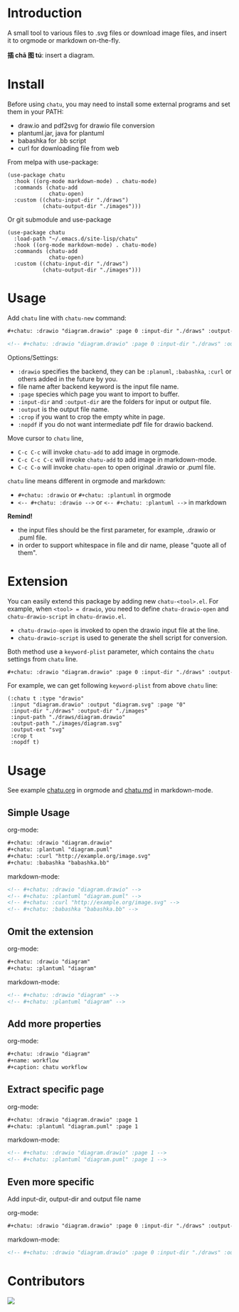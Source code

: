 # Introduction

A small tool to various files to .svg files or download image files,
and insert it to orgmode or markdown on-the-fly.

**插 chā 图 tú**: insert a diagram.

# Install

Before using `chatu`, you may need to install some external programs and
set them in your PATH:
- draw.io and pdf2svg for drawio file conversion
- plantuml.jar, java for plantuml
- babashka for .bb script
- curl for downloading file from web

From melpa with use-package:

```emacs-lisp
(use-package chatu
  :hook ((org-mode markdown-mode) . chatu-mode)
  :commands (chatu-add
             chatu-open)
  :custom ((chatu-input-dir "./draws")
           (chatu-output-dir "./images")))
```

Or git submodule and use-package

```emacs-lisp
(use-package chatu
  :load-path "~/.emacs.d/site-lisp/chatu"
  :hook ((org-mode markdown-mode) . chatu-mode)
  :commands (chatu-add
             chatu-open)
  :custom ((chatu-input-dir "./draws")
           (chatu-output-dir "./images")))
```

# Usage
Add `chatu` line with `chatu-new` command:

```org
#+chatu: :drawio "diagram.drawio" :page 0 :input-dir "./draws" :output-dir "./images" :output "diagram.svg" :crop :nopdf
```
```markdown
<!-- #+chatu: :drawio "diagram.drawio" :page 0 :input-dir "./draws" :output-dir "./images" :output "diagram.svg" :crop :nopdf -->
```

Options/Settings:
- `:drawio` specifies the backend, they can be `:planuml`, `:babashka`, `:curl` or others added in the future by you.
- file name after backend keyword is the input file name.
- `:page` species which page you want to import to buffer.
- `:input-dir` and `:output-dir` are the folders for input or output file.
- `:output` is the output file name.
- `:crop` if you want to crop the empty white in page.
- `:nopdf` if you do not want intermediate pdf file for drawio backend.

Move cursor to `chatu` line,
- `C-c C-c` will invoke `chatu-add` to add image in orgmode.
- `C-c C-c C-c` will invoke `chatu-add` to add image in markdown-mode.  
- `C-c C-o` will invoke `chatu-open` to open original .drawio or .puml file.

`chatu` line means different in orgmode and markdown:
- `#+chatu: :drawio` or `#+chatu: :plantuml` in orgmode
- `<-- #+chatu: :drawio -->` or `<-- #+chatu: :plantuml -->` in markdown

**Remind!**
- the input files should be the first parameter, for example, .drawio
  or .puml file.
- in order to support whitespace in file and dir name, please "quote
  all of them".

# Extension

You can easily extend this package by adding new `chatu-<tool>.el`. For
example, when `<tool> = drawio`, you need to define `chatu-drawio-open` and  `chatu-drawio-script` in `chatu-drawio.el`.
- `chatu-drawio-open` is invoked to open the drawio input file at the line.
- `chatu-drawio-script` is used to generate the shell script for conversion.

Both method use a `keyword-plist` parameter, which contains the
`chatu` settings from `chatu` line.

```org
#+chatu: :drawio "diagram.drawio" :page 0 :input-dir "./draws" :output-dir "./images" :output "diagram.svg" :crop :nopdf :output-ext svg
```

For example, we can get following `keyword-plist` from above `chatu` line:

```emacs-lisp
(:chatu t :type "drawio"
 :input "diagram.drawio" :output "diagram.svg" :page "0"
 :input-dir "./draws" :output-dir "./images"
 :input-path "./draws/diagram.drawio"
 :output-path "./images/diagram.svg"
 :output-ext "svg"
 :crop t
 :nopdf t)
```

# Usage

See example [chatu.org](./chatu.org) in orgmode and  [chatu.md](./chatu.md) in markdown-mode.

## Simple Usage

org-mode:
```org
#+chatu: :drawio "diagram.drawio"
#+chatu: :plantuml "diagram.puml"
#+chatu: :curl "http://example.org/image.svg"
#+chatu: :babashka "babashka.bb"
```

markdown-mode:
```markdown
<!-- #+chatu: :drawio "diagram.drawio" -->
<!-- #+chatu: :plantuml "diagram.puml" -->
<!-- #+chatu: :curl "http://example.org/image.svg" -->
<!-- #+chatu: :babashka "babashka.bb" -->
```

## Omit the extension

org-mode:
```org
#+chatu: :drawio "diagram"
#+chatu: :plantuml "diagram"
```

markdown-mode:
```markdown
<!-- #+chatu: :drawio "diagram" -->
<!-- #+chatu: :plantuml "diagram" -->
```

## Add more properties

org-mode:
```org
#+chatu: :drawio "diagram"
#+name: workflow
#+caption: chatu workflow
```

## Extract specific page

org-mode:
```org
#+chatu: :drawio "diagram.drawio" :page 1
#+chatu: :plantuml "diagram.puml" :page 1
```

markdown-mode:
```markdown
<!-- #+chatu: :drawio "diagram.drawio" :page 1 -->
<!-- #+chatu: :plantuml "diagram.puml" :page 1 -->
```

## Even more specific

Add input-dir, output-dir and output file name

org-mode:
```org
#+chatu: :drawio "diagram.drawio" :page 0 :input-dir "./draws" :output-dir "./images" :output "diagram.svg"
```

markdown-mode:
```markdown
<!-- #+chatu: :drawio "diagram.drawio" :page 0 :input-dir "./draws" :output-dir "./images" :output "diagram.svg" -->
```

# Contributors

<a href = "https://github.com/kimim/chatu/graphs/contributors">
  <img src = "https://contrib.rocks/image?repo=kimim/chatu"/>
</a>
